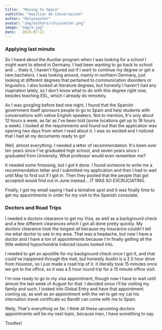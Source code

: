 ```yaml
---
title:  "Moving to Spain"
subtitle: "Auxiliar de Conversacion"
author: "Rolycoaster"
avatar: "img/authors/rolycoaster.png"
image: "img/a.jpg"
date:   2019-07-21
---
```


### Applying last minute
So I heard about the Auxiliar program when I was looking for a school I might want to attend in Germany. I had been wanting to go back to school and ... thats it, I haven't figured out if I want to continue my degree or get a new bachelors. I was looking around, mainly in northern Germany, just looking at different degrees that pertained to communication disorders or linguistics.
I also looked at literature degrees, but honestly I haven't had any inspiration lately, so I don't know what to do with this degree right now, besides teaching ESL, which I already do remotely. 

As I was googling before bed one night, I found that the Spanish government itself sponsors people to go to Spain and help students with conversations with native English speakers. Not to mention, It's only about 12 hours a week, as far as I've been told (some locations get up to 18 hours a week). I looked at the requirements and found out that the application was opening two days from when I read about it. I was so excited and I noticed that I had all my documents ready to go! 

Well, almost everything. I needed a letter of recommendation. It's been over ten years since I've graduated high school, and seven years since I graduated from University. What professor would even remember me? 

It needed some finessing, but I got it done. I found someone to write me a recommendation letter and I submitted my application and then I had to wait until May to find out if I got in.
Then they posted that the people that got accepted would find out in June instead... IT WAS SO EXCRUCIATING.

Finally, I got my email saying I had a tentative spot and it was finally time to get my appointments in order for my visit to the Spanish consulate.

### Doctors and Road Trips
I needed a doctors clearance to get my Visa, as well as a background check and a few different clearances which I got all done pretty quickly. My doctors clearance took the longest all because my insurance couldn't tell me what doctor to see in my area. That was a headache, but now I have a doctor and I have a ton of appointments because I'm finally getting all the little webmd hypochondria induced issues looked into.

I needed to get an apostille for my background check once I got it, and that could've happened through the mail, but honestly Austin is a 2.5 hour drive from Houston, so I just made a road trip of it. It literally took 15 minutes once we got to the office, so it was a 5 hour round trip for a 15 minute office visit. 

I'm now ready to go to my visa appointment, though now I have to wait until almost the last week of August for that. I decided since i'll be visiting my family and such, I looked into Global Entry and have that appointment coming up, as well as an appointment with the vet to get my cat his internation travel certificate so Bandit can come with me to Spain. 

Welp, That's everything so far, I think all these upcoming doctors appointments will be my next topic, because man, I have something to say. 

Toodles!
